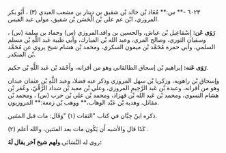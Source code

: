 ٦٠٢٣ -** س:** مُعَاذ بْن خالد بْن شقيق بن دينار بن مشعب العبدي (٣) ، أَبُو بكر المروزي، ابْن عم علي بْن الْحَسَن بْن شقيق، مولى عبد القيس.

**رَوَى عَن:** إِسْمَاعِيل بْن عياش، والحسين بن واقد.المروزي (س) وحماد بن سلمة (س) ، وسفيان الثوري، وصالح المري، وعبد الله بْن المبارك، وأبي ظبية عَبد اللَّهِ بْن مسلم السلمي، وأبي حمزة مُحَمَّد بْن ميمون السكري، ومحمد بْن هشام شيخ يروي عن مُحَمَّد بْن المنكدر.

**رَوَى عَنه:** إبراهيم بْن إسحاق الطالقاني وهو من أقرانه، وأَحْمَد بْن عَبد اللَّهِ بْن حكيم.

وإسحاق بْن راهويه، وزكريا بْن سهل المروزي وذكر عنه فضلا، وعبد اللَّهِ بْن عثمان عبدان وهو من أقرانه، وعبدة بْن عَبد الرَّحِيمِ المروزي، وعلي بْن معبد بْن شداد الرَّقِّيّ، وعُمَر بْن هشام النسوي، ومحمد بْن عَبد الله بْن قهزاذ، ومحمد بْن علي بْن حرب (س) ، ومحمد بْن مقاتل، وهدية بْن عَبْد الوهاب،** ووهب بْن زمعة:** المروزيون.

ذكره ابنُ حِبَّان في كتاب "الثقات (١) "وَقَال: مات قبل المئتين.

كَذَا قال والأشبه أَن يَكُون مات بعد المئتين، والله أعلم (٢) .

روى له النَّسَائي.**ولهم شيخ آخر يقال لَهُ:**